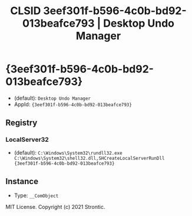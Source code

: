 ﻿---
title: "CLSID 3eef301f-b596-4c0b-bd92-013beafce793 | Desktop Undo Manager"
excerpt: What is COM-Object CLSID 3eef301f-b596-4c0b-bd92-013beafce793?
---

# {3eef301f-b596-4c0b-bd92-013beafce793}

* (default): `Desktop Undo Manager`
* AppId: `{3eef301f-b596-4c0b-bd92-013beafce793}`

## Registry


### LocalServer32

* (default): `C:\Windows\System32\rundll32.exe C:\Windows\System32\shell32.dll,SHCreateLocalServerRunDll {3eef301f-b596-4c0b-bd92-013beafce793}`

## Instance

* Type: `__ComObject`

MIT License. Copyright (c) 2021 Strontic.


